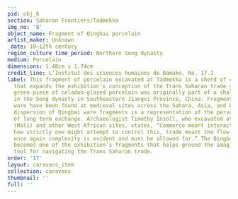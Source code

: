 ```yaml
---
pid: obj_8
section: Saharan Frontiers/Tadmekka
img_no: '8'
object_name: Fragment of Qingbai porcelain
artist_maker: Unknown
_date: 10–12th century
region_culture_time_period: Northern Song dynasty
medium: Porcelain
dimensions: 1.48cm x 1.74cm
credit_line: L’Institut des sciences humaines de Bamako, No. 17.1
label: This fragment of porcelain excavated at Tadmekka is a sherd of ceramic ware
  that expands the exhibition’s conception of the Trans Saharan trade scale. The light
  green piece of celadon-glazed porcelain was originally part of a shallow bowl made
  in the Song dynasty in Southeastern Jiangxi Province, China. Fragments of Qingbai
  ware have been found at medieval sites across the Sahara, Asia, and Egypt. The global
  dispersion of Qingbai ware fragments is a representation of the pervasive impact
  of long term exchange. Archaeologist Timothy Insoll, who excavated at Gao Ancien
  (Mali) and other West African sites, states, “Commerce meant interaction; no matter
  how strictly one might attempt to control this, trade meant the flow of ideas, and
  once again complexity is evident and must be allowed for.” The Qingbai fragment
  becomes one of the exhibition’s fragments that helps ground the imagination as a
  tool for navigating the Trans Saharan trade.
order: '17'
layout: caravans_item
collection: caravans
thumbnail: ''
full: ''
---
```


